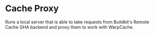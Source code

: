 # Cache Proxy

Runs a local server that is able to take requests from Buildkit's Remote Cache GHA backend and proxy them to work with WarpCache.
